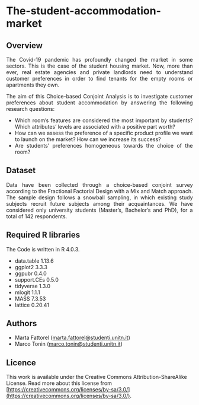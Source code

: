 # The-student-accommodation-market

## Overview
<div align="justify">The Covid-19 pandemic has profoundly changed the market in some sectors. This is the case of the student housing market. Now, more than ever, real estate agencies and private landlords need to understand customer preferences in order to find tenants for the empty rooms or apartments they own.

The aim of this Choice-based Conjoint Analysis is to investigate customer preferences about student accommodation by answering the following research questions:

* Which room’s features are considered the most important by students? Which attributes’ levels are associated with a positive part worth?
* How can we assess the preference of a specific product profile we want to launch on the market? How can we increase its success?
* Are students’ preferences homogeneous towards the choice of the room?

## Dataset
Data have been collected through a choice-based conjoint survey according to the Fractional Factorial Design with a Mix and Match approach. The sample design follows a snowball sampling, in which existing study subjects recruit future subjects among their acquaintances. We have considered only university students (Master’s, Bachelor’s and PhD), for a total of 142 respondents.
</div>

## Required R libraries
The Code is written in R 4.0.3.

* data.table 1.13.6
* ggplot2 3.3.3
* ggpubr 0.4.0
* support.CEs 0.5.0
* tidyverse 1.3.0
* mlogit 1.1.1
* MASS 7.3.53
* lattice 0.20.41


## Authors

* Marta Fattorel (marta.fattorel@studenti.unitn.it)
* Marco Tonin (marco.tonin@studenti.unitn.it)

## Licence

This work is available under the Creative Commons Attribution-ShareAlike License. Read more about this license from [https://creativecommons.org/licenses/by-sa/3.0/](https://creativecommons.org/licenses/by-sa/3.0/).
